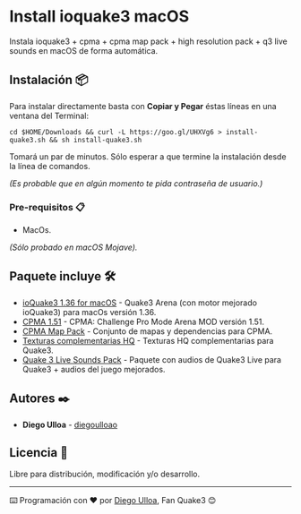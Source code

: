 # Install ioquake3 macOS

Instala ioquake3 + cpma + cpma map pack + high resolution pack + q3 live sounds en macOS de forma automática.

## Instalación 📦

Para instalar directamente basta con **Copiar y Pegar** éstas líneas en una ventana del Terminal:

```
cd $HOME/Downloads && curl -L https://goo.gl/UHXVg6 > install-quake3.sh && sh install-quake3.sh
```

Tomará un par de minutos. Sólo esperar a que termine la instalación desde la línea de comandos.

_(Es probable que en algún momento te pida contraseña de usuario.)_

### Pre-requisitos 📋

* MacOs.

_(Sólo probado en macOS Mojave)._

## Paquete incluye 🛠️

* [ioQuake3 1.36 for macOS](https://ioquake3.org/files/1.36/ioquake3%201.36.dmg) - Quake3 Arena (con motor mejorado ioQuake3) para macOs versión 1.36.
* [CPMA 1.51](https://cdn.playmorepromode.com/files/cpma/cpma-1.51-nomaps.zip) - CPMA: Challenge Pro Mode Arena MOD versión 1.51.
* [CPMA Map Pack](https://cdn.playmorepromode.com/files/cpma-mappack-full.zip) - Conjunto de mapas y dependencias para CPMA.
* [Texturas complementarias HQ](https://www.dropbox.com/s/8hj5hbwyuxylc1c/pak9hqq37test20181106.pk3?dl=1) - Texturas HQ complementarias para Quake3.
* [Quake 3 Live Sounds Pack](https://www.dropbox.com/s/1m4031dnvywtlco/Quake%203%20Live%20Sounds.pk3?dl=1) - Paquete con audios de Quake3 Live para Quake3 + audios del juego mejorados.

## Autores ✒️

* **Diego Ulloa** - [diegoulloao](https://github.com/diegoulloao)

## Licencia 📄

Libre para distribución, modificación y/o desarrollo.

---

⌨️ Programación con ❤️ por [Diego Ulloa](https://github.com/diegoulloao), Fan Quake3 😊
